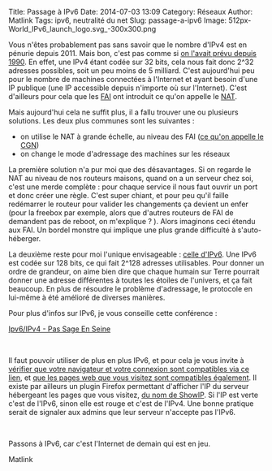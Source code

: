 Title: Passage à IPv6
Date: 2014-07-03 13:09
Category: Réseaux
Author: Matlink
Tags: ipv6, neutralité du net
Slug: passage-a-ipv6
Image: 512px-World_IPv6_launch_logo.svg_-300x300.png

Vous n'êtes probablement pas sans savoir que le nombre d'IPv4
est en pénurie depuis 2011. Mais bon, c'est pas comme si [on l'avait
prévu depuis
1990](https://fr.wikipedia.org/wiki/%C3%89puisement_des_adresses_IPv4).
En effet, une IPv4 étant codée sur 32 bits, cela nous fait donc 2^32
adresses possibles, soit un peu moins de 5 milliard. C'est aujourd'hui
peu pour le nombre de machines connectées à l'Internet et ayant besoin
d'une IP publique (une IP accessible depuis n'importe où sur
l'Internet). C'est d'ailleurs pour cela que les
[FAI](https://fr.wikipedia.org/wiki/Fournisseur_d%27acc%C3%A8s_%C3%A0_internet)
ont introduit ce qu'on appelle le
[NAT](https://fr.wikipedia.org/wiki/Network_address_translation).

Mais aujourd'hui cela ne suffit plus, il a fallu trouver une ou
plusieurs solutions. Les deux plus communes sont les suivantes :

-  on utilise le NAT à grande échelle, au niveau des FAI ([ce qu'on
   appelle le CGN](https://fr.wikipedia.org/wiki/Carrier_Grade_NAT))
-  on change le mode d'adressage des machines sur les réseaux

La première solution n'a pur moi que des désavantages. Si on regarde le
NAT au niveau de nos routeurs maisons, quand on a un serveur chez soi,
c'est une merde complète : pour chaque service il nous faut ouvrir un
port et donc créer une règle. C'est super chiant, et pour peu qu'il
faille redémarrer le routeur pour valider les changements ça devient un
enfer (pour la freebox par exemple, alors que d'autres routeurs de FAI
de demandent pas de reboot, on m'explique ? ). Alors imaginons ceci
étendu aux FAI. Un bordel monstre qui implique une plus grande
difficulté à s'auto-héberger.

La deuxième reste pour moi l'unique envisageable : [celle
d'IPv6](https://fr.wikipedia.org/wiki/IPv6). Une IPv6 est codée sur
128 bits, ce qui fait 2^128 adresses utilisables. Pour donner un ordre
de grandeur, on aime bien dire que chaque humain sur Terre pourrait
donner une adresse différentes à toutes les étoiles de l'univers, et ça
fait beaucoup. En plus de résoudre le problème d'adressage, le protocole
en lui-même à été amélioré de diverses manières.

Pour plus d'infos sur IPv6, je vous conseille cette conférence :

[Ipv6/IPv4 - Pas Sage En
Seine ](http://numaparis.ubicast.tv/videos/ipv6-ipv4-22/)

 

Il faut pouvoir utiliser de plus en plus IPv6, et pour cela je vous
invite à [vérifier que votre navigateur et votre connexion sont
compatibles via ce lien](http://test-ipv6.com/), et [que les pages
web que vous visitez sont compatibles
également](http://ipv6-test.com/validate.php). Il existe par ailleurs
un plugin Firefox permettant d'afficher l'IP du serveur hébergeant les
pages que vous visitez, [du nom de
ShowIP](https://addons.mozilla.org/en-US/firefox/addon/showip/). Si
l'IP est verte c'est de l'IPv6, sinon elle est rouge et c'est de l'IPv4.
Une bonne pratique serait de signaler aux admins que leur serveur
n'accepte pas l'IPv6.

 

Passons à IPv6, car c'est l'Internet de demain qui est en jeu.

Matlink
